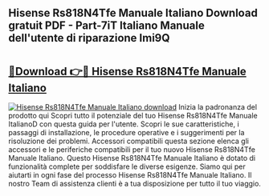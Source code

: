## Hisense Rs818N4Tfe Manuale Italiano Download gratuit PDF - Part-7iT Italiano Manuale dell'utente di riparazione Imi9Q

# <h2><a href="http://dfdxxdc.blite.top/?on=Hisense+Rs818N4Tfe+Manuale+Italiano">🔗Download 👉🔴 Hisense Rs818N4Tfe Manuale Italiano</a></h2>

[![Hisense Rs818N4Tfe Manuale Italiano download](https://i.imgur.com/lujVjoI.png)](http://dfdxxdc.blite.top/?on=Hisense+Rs818N4Tfe+Manuale+Italiano)
Inizia la padronanza del prodotto qui Scopri tutto il potenziale del tuo Hisense Rs818N4Tfe Manuale ItalianoD con questa guida per l'utente. Scopri le sue caratteristiche, i passaggi di installazione, le procedure operative e i suggerimenti per la risoluzione dei problemi. Accessori compatibili questa sezione elenca gli accessori e le periferiche compatibili per il tuo nuovo Hisense Rs818N4Tfe Manuale Italiano. Questo Hisense Rs818N4Tfe Manuale Italiano è dotato di funzionalità complete per soddisfare le diverse esigenze. Siamo qui per aiutarti in ogni fase del processo Hisense Rs818N4Tfe Manuale Italiano. Il nostro Team di assistenza clienti è a tua disposizione per tutto il tuo viaggio.
